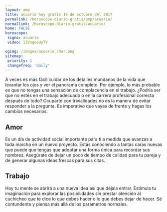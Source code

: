 ```yaml
---
layout: amp
title: acuario hoy gratis 19 de octubre del 2017 
permalink: /horoscopo-diario-gratis/amp/acuario/
normallink: /horoscopo-diario-gratis/acuario/
home: FALSE
horoscopo:
 signo: acuario
 video: 1ZVngoeUyTY

ogimg: /images/acuario_char.png
sitemap:
 priority: 1
 changefreq: 'daily'
---
```



A veces es más fácil cuidar de los detalles mundanos de la vida que levantar los ojos y ver el panorama completo. Por ejemplo, lo más probable es que no tengas una sensación de complacencia en el trabajo. ¿Podría ser que no estés en el trabajo adecuado o en la carrera profesional correcta después de todo? Ocuparte con trivialidades no es la manera de evitar responder a la pregunta. Es imperativo que vayas de frente y hagas los cambios necesarios.

## Amor

Es un día de actividad social importante para ti a medida que avanzas a toda marcha en un nuevo proyecto. Estás conociendo a tantas caras nuevas que puede que tengas que adoptar una forma única para recordar sus nombres. Asegúrate de dejar un poco de tiempo de calidad para tu pareja y de generar algunas ideas frescas para sus citas.

## Trabajo

Hoy tu mente se abrirá a una nueva idea así que déjala entrar. Estimula tu imaginación para explorar las posibilidades sin prestar atención al cuchicheo que te dice lo que debes hacer o lo que debes dejar de hacer. Sé contundente y piensa más allá de los parámetros normales.